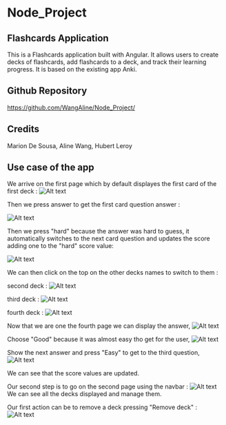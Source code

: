 # Node_Project
## Flashcards Application

This is a Flashcards application built with Angular. It allows users to create decks of flashcards, add flashcards to a deck, and track their learning progress.
It is based on the existing app Anki.

## Github Repository

https://github.com/WangAline/Node_Project/

## Credits
Marion De Sousa, Aline Wang, Hubert Leroy

## Use case of the app

We arrive on the first page which by default displayes the first card of the first deck  : 
![Alt text](Screenshots/main/main_on_start.png)

Then we press answer to get the first card question answer  :

![Alt text](Screenshots/main/main_with_answer.png)

Then we press "hard" because the answer was hard to guess, it automatically switches to the next card question and updates the score adding one to the "hard" score value:

![Alt text](Screenshots/main/main_hard_pressed.png)

We can then click on the top on the other decks names to switch to them :

second deck : 
![Alt text](Screenshots/main/second_deck_after_switching.png)

third deck : 
![Alt text](Screenshots/main/third_deck_after_switching.png)

fourth deck : 
![Alt text](Screenshots/main/fourth_deck_after_switching.png)

Now that we are one the fourth page we can display the answer,
![Alt text](Screenshots/main/fourth_deck_main_with_answer.png)

Choose "Good" because it was almost easy tho get for the user,
![Alt text](Screenshots/main/fourth_deck_main_good_pressed.png)

Show the next answer and press "Easy" to get to the third question,
![Alt text](Screenshots/main/fourth_deck_main_easy_pressed.png)

We can see that the score values are updated.

Our second step is to go on the second page using the navbar : 
![Alt text](Screenshots/decks/decks_page_on_start.png)
We can see all the decks displayed and manage them.

Our first action can be to remove a deck pressing "Remove deck" : 
![Alt text](Screenshots/decks/removed_a_deck.png)



